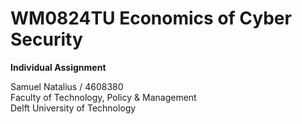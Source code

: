 # WM0824TU Economics of Cyber Security
<b>Individual Assignment</b>

<div>Samuel Natalius / 4608380</div>
<div>Faculty of Technology, Policy & Management</div>
<div>Delft University of Technology</div>
